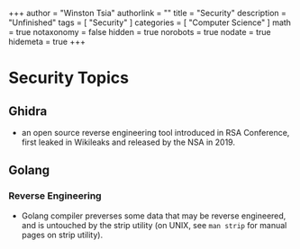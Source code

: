 +++
author = "Winston Tsia"
authorlink = ""
title = "Security"
description = "Unfinished"
tags = [
    "Security"
]
categories = [
    "Computer Science"
]
math = true
notaxonomy = false
hidden = true
norobots = true
nodate = true
hidemeta = true
+++

# Security Topics

## Ghidra
- an open source reverse engineering tool introduced in RSA Conference, first leaked in Wikileaks and released by the NSA in 2019.
 
## Golang
### Reverse Engineering
- Golang compiler preverses some data that may be reverse engineered, and is untouched by the strip utility (on UNIX, see `man strip` for manual pages on strip utility).
